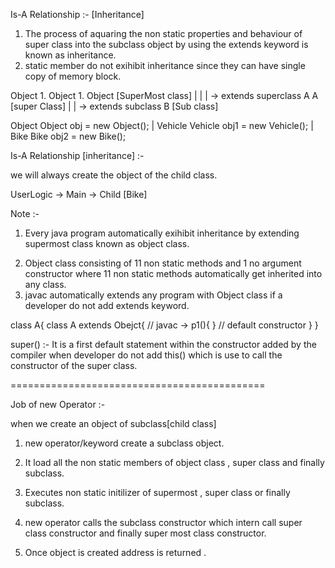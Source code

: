 Is-A Relationship :- [Inheritance]

1. The process of aquaring the non static properties and behaviour of super class into the subclass object by using the extends keyword is known as
inheritance. 
2. static member do not exihibit inheritance since they can have single copy of memory block. 



Object        1.   Object     1. Object  [SuperMost class]
 |                   |             |                  -> extends
superclass           A             A   [super Class]
 |                                 |                  -> extends
 subclass                          B   [Sub class]
 
 
 Object       Object obj = new Object();
  |
 Vehicle     Vehicle obj1 = new Vehicle();
  |
 Bike         Bike obj2 = new Bike();
 
 
 Is-A Relationship [inheritance] :- 
 
 we will always create the object of the child class.
 
 UserLogic -> Main -> Child [Bike]
 
 
 
Note :- 
 1. Every java program automatically exihibit inheritance by extending supermost class known as object class.
 2) Object class consisting of 11 non static methods and 1 no argument constructor where 11 non static methods automatically get inherited into any class.
 3) javac automatically extends any program with Object class if a developer do not add extends keyword.

class A{             class A extends Obejct{
  // javac     ->      p1(){ 
}                          // default constructor 
                           }
                         }
 
 
super() :- It is a first default statement within the constructor added by the compiler when developer do not add this() which is use to call the constructor of the super class.

============================================
 
 Job of new Operator :- 
 
 when we create an object of subclass[child class]
 
 1. new operator/keyword create a subclass object.
 
 2. It load all the non static members of object class , super class and finally subclass.
 
 3. Executes non static initilizer of supermost , super class or finally subclass.
 
 4. new operator calls the subclass constructor which intern call super class constructor and finally super most class constructor.
 
 5. Once object is created address is returned .
 
 
 

 
 
 
 
 
 
 
 
 
 
 
 
 
 